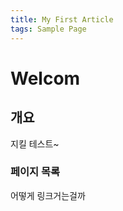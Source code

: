 ```yaml
---
title: My First Article
tags: Sample Page
---
```


# Welcom

## 개요
 지킬 테스트~

 ### 페이지 목록
 어떻게 링크거는걸까